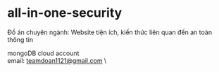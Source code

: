 # all-in-one-security
Đồ án chuyên ngành: Website tiện ích, kiến thức liên quan đến an toàn thông tin

mongoDB cloud account \
email: teamdoan1121@gmail.com \
